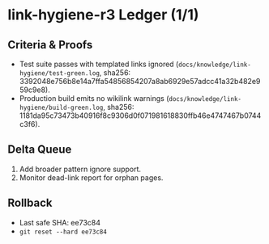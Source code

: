 # link-hygiene-r3 Ledger (1/1)

## Criteria & Proofs
- Test suite passes with templated links ignored (`docs/knowledge/link-hygiene/test-green.log`, sha256: 3392048e756b8e14a7ffa54856854207a8ab6929e57adcc41a32b482e959c9e8).
- Production build emits no wikilink warnings (`docs/knowledge/link-hygiene/build-green.log`, sha256: 1181da95c73473b40916f8c9306d0f071981618830ffb46e4747467b0744c3f6).

## Delta Queue
1. Add broader pattern ignore support.
2. Monitor dead-link report for orphan pages.

## Rollback
- Last safe SHA: ee73c84
- `git reset --hard ee73c84`
